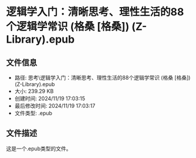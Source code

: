 ﻿# 逻辑学入门：清晰思考、理性生活的88个逻辑学常识 (格桑 [格桑]) (Z-Library).epub

## 文件信息
- 路径: 思考\逻辑学入门：清晰思考、理性生活的88个逻辑学常识 (格桑 [格桑]) (Z-Library).epub
- 大小: 239.29 KB
- 创建时间: 2024/11/19 17:03:15
- 最后修改时间: 2024/11/19 17:03:17
- 文件类型: .epub

## 文件描述
这是一个.epub类型的文件。

